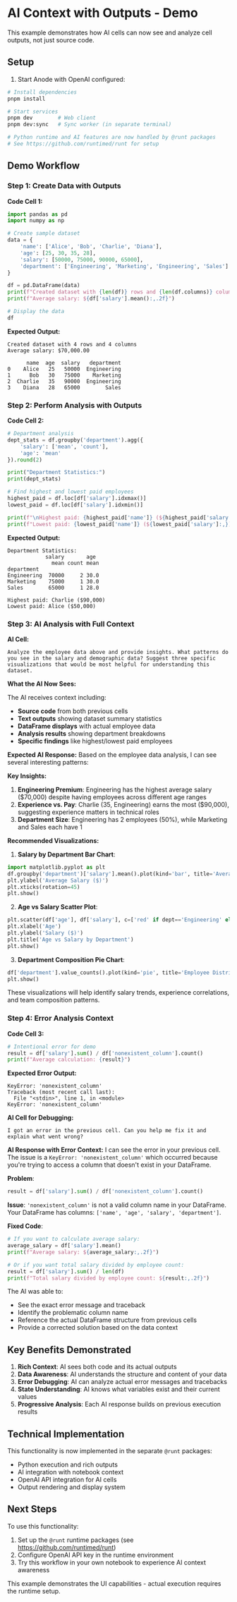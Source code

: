 # AI Context with Outputs - Demo

This example demonstrates how AI cells can now see and analyze cell outputs, not
just source code.

## Setup

1. Start Anode with OpenAI configured:

```bash
# Install dependencies
pnpm install

# Start services
pnpm dev        # Web client
pnpm dev:sync   # Sync worker (in separate terminal)

# Python runtime and AI features are now handled by @runt packages
# See https://github.com/runtimed/runt for setup
```

## Demo Workflow

### Step 1: Create Data with Outputs

**Code Cell 1:**

```python
import pandas as pd
import numpy as np

# Create sample dataset
data = {
    'name': ['Alice', 'Bob', 'Charlie', 'Diana'],
    'age': [25, 30, 35, 28],
    'salary': [50000, 75000, 90000, 65000],
    'department': ['Engineering', 'Marketing', 'Engineering', 'Sales']
}

df = pd.DataFrame(data)
print(f"Created dataset with {len(df)} rows and {len(df.columns)} columns")
print(f"Average salary: ${df['salary'].mean():,.2f}")

# Display the data
df
```

**Expected Output:**

```
Created dataset with 4 rows and 4 columns
Average salary: $70,000.00

      name  age  salary   department
0    Alice   25   50000  Engineering
1      Bob   30   75000    Marketing
2  Charlie   35   90000  Engineering
3    Diana   28   65000        Sales
```

### Step 2: Perform Analysis with Outputs

**Code Cell 2:**

```python
# Department analysis
dept_stats = df.groupby('department').agg({
    'salary': ['mean', 'count'],
    'age': 'mean'
}).round(2)

print("Department Statistics:")
print(dept_stats)

# Find highest and lowest paid employees
highest_paid = df.loc[df['salary'].idxmax()]
lowest_paid = df.loc[df['salary'].idxmin()]

print(f"\nHighest paid: {highest_paid['name']} (${highest_paid['salary']:,})")
print(f"Lowest paid: {lowest_paid['name']} (${lowest_paid['salary']:,})")
```

**Expected Output:**

```
Department Statistics:
            salary       age
              mean count mean
department
Engineering  70000     2 30.0
Marketing    75000     1 30.0
Sales        65000     1 28.0

Highest paid: Charlie ($90,000)
Lowest paid: Alice ($50,000)
```

### Step 3: AI Analysis with Full Context

**AI Cell:**

```
Analyze the employee data above and provide insights. What patterns do you see in the salary and demographic data? Suggest three specific visualizations that would be most helpful for understanding this dataset.
```

**What the AI Now Sees:**

The AI receives context including:

- **Source code** from both previous cells
- **Text outputs** showing dataset summary statistics
- **DataFrame displays** with actual employee data
- **Analysis results** showing department breakdowns
- **Specific findings** like highest/lowest paid employees

**Expected AI Response:** Based on the employee data analysis, I can see several
interesting patterns:

**Key Insights:**

1. **Engineering Premium**: Engineering has the highest average salary ($70,000)
   despite having employees across different age ranges
2. **Experience vs. Pay**: Charlie (35, Engineering) earns the most ($90,000),
   suggesting experience matters in technical roles
3. **Department Size**: Engineering has 2 employees (50%), while Marketing and
   Sales each have 1

**Recommended Visualizations:**

1. **Salary by Department Bar Chart**:

```python
import matplotlib.pyplot as plt
df.groupby('department')['salary'].mean().plot(kind='bar', title='Average Salary by Department')
plt.ylabel('Average Salary ($)')
plt.xticks(rotation=45)
plt.show()
```

2. **Age vs Salary Scatter Plot**:

```python
plt.scatter(df['age'], df['salary'], c=['red' if dept=='Engineering' else 'blue' if dept=='Marketing' else 'green' for dept in df['department']])
plt.xlabel('Age')
plt.ylabel('Salary ($)')
plt.title('Age vs Salary by Department')
plt.show()
```

3. **Department Composition Pie Chart**:

```python
df['department'].value_counts().plot(kind='pie', title='Employee Distribution by Department', autopct='%1.1f%%')
plt.show()
```

These visualizations will help identify salary trends, experience correlations,
and team composition patterns.

### Step 4: Error Analysis Context

**Code Cell 3:**

```python
# Intentional error for demo
result = df['salary'].sum() / df['nonexistent_column'].count()
print(f"Average calculation: {result}")
```

**Expected Error Output:**

```
KeyError: 'nonexistent_column'
Traceback (most recent call last):
  File "<stdin>", line 1, in <module>
KeyError: 'nonexistent_column'
```

**AI Cell for Debugging:**

```
I got an error in the previous cell. Can you help me fix it and explain what went wrong?
```

**AI Response with Error Context:** I can see the error in your previous cell.
The issue is a `KeyError: 'nonexistent_column'` which occurred because you're
trying to access a column that doesn't exist in your DataFrame.

**Problem**:

```python
result = df['salary'].sum() / df['nonexistent_column'].count()
```

**Issue**: `'nonexistent_column'` is not a valid column name in your DataFrame.
Your DataFrame has columns: `['name', 'age', 'salary', 'department']`.

**Fixed Code**:

```python
# If you want to calculate average salary:
average_salary = df['salary'].mean()
print(f"Average salary: ${average_salary:,.2f}")

# Or if you want total salary divided by employee count:
result = df['salary'].sum() / len(df)
print(f"Total salary divided by employee count: ${result:,.2f}")
```

The AI was able to:

- See the exact error message and traceback
- Identify the problematic column name
- Reference the actual DataFrame structure from previous cells
- Provide a corrected solution based on the data context

## Key Benefits Demonstrated

1. **Rich Context**: AI sees both code and its actual outputs
2. **Data Awareness**: AI understands the structure and content of your data
3. **Error Debugging**: AI can analyze actual error messages and tracebacks
4. **State Understanding**: AI knows what variables exist and their current
   values
5. **Progressive Analysis**: Each AI response builds on previous execution
   results

## Technical Implementation

This functionality is now implemented in the separate `@runt` packages:

- Python execution and rich outputs
- AI integration with notebook context
- OpenAI API integration for AI cells
- Output rendering and display system

## Next Steps

To use this functionality:

1. Set up the `@runt` runtime packages (see https://github.com/runtimed/runt)
2. Configure OpenAI API key in the runtime environment
3. Try this workflow in your own notebook to experience AI context awareness

This example demonstrates the UI capabilities - actual execution requires the
runtime setup.
